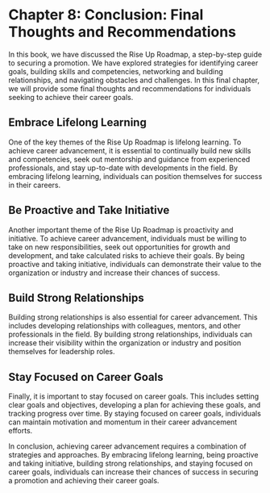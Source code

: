 Chapter 8: Conclusion: Final Thoughts and Recommendations
=========================================================

In this book, we have discussed the Rise Up Roadmap, a step-by-step guide to securing a promotion. We have explored strategies for identifying career goals, building skills and competencies, networking and building relationships, and navigating obstacles and challenges. In this final chapter, we will provide some final thoughts and recommendations for individuals seeking to achieve their career goals.

Embrace Lifelong Learning
-------------------------

One of the key themes of the Rise Up Roadmap is lifelong learning. To achieve career advancement, it is essential to continually build new skills and competencies, seek out mentorship and guidance from experienced professionals, and stay up-to-date with developments in the field. By embracing lifelong learning, individuals can position themselves for success in their careers.

Be Proactive and Take Initiative
--------------------------------

Another important theme of the Rise Up Roadmap is proactivity and initiative. To achieve career advancement, individuals must be willing to take on new responsibilities, seek out opportunities for growth and development, and take calculated risks to achieve their goals. By being proactive and taking initiative, individuals can demonstrate their value to the organization or industry and increase their chances of success.

Build Strong Relationships
--------------------------

Building strong relationships is also essential for career advancement. This includes developing relationships with colleagues, mentors, and other professionals in the field. By building strong relationships, individuals can increase their visibility within the organization or industry and position themselves for leadership roles.

Stay Focused on Career Goals
----------------------------

Finally, it is important to stay focused on career goals. This includes setting clear goals and objectives, developing a plan for achieving these goals, and tracking progress over time. By staying focused on career goals, individuals can maintain motivation and momentum in their career advancement efforts.

In conclusion, achieving career advancement requires a combination of strategies and approaches. By embracing lifelong learning, being proactive and taking initiative, building strong relationships, and staying focused on career goals, individuals can increase their chances of success in securing a promotion and achieving their career goals.
